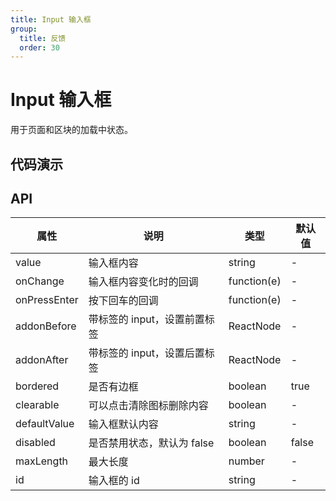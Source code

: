 ```yaml
---
title: Input 输入框
group:
  title: 反馈
  order: 30
---
```


# Input  输入框

用于页面和区块的加载中状态。



## 代码演示

<code src="./demo/basic"  desc="多种类型，通过type属性设置"></code>



## API

| 属性 | 说明 | 类型 | 默认值 |
| --- | --- | --- | --- |
| value        | 输入框内容                   | string      | -      |
| onChange     | 输入框内容变化时的回调       | function(e) | -      |
| onPressEnter | 按下回车的回调               | function(e) | -      |
| addonBefore  | 带标签的 input，设置前置标签 | ReactNode   | -      |
| addonAfter   | 带标签的 input，设置后置标签 | ReactNode   | -      |
| bordered | 是否有边框                   | boolean     | true   |
| clearable    | 可以点击清除图标删除内容     | boolean     | -      |
| defaultValue | 输入框默认内容               | string      | -      |
| disabled     | 是否禁用状态，默认为 false   | boolean     | false  |
| maxLength    | 最大长度                     | number      | -      |
| id           | 输入框的 id                  | string      | -      |
